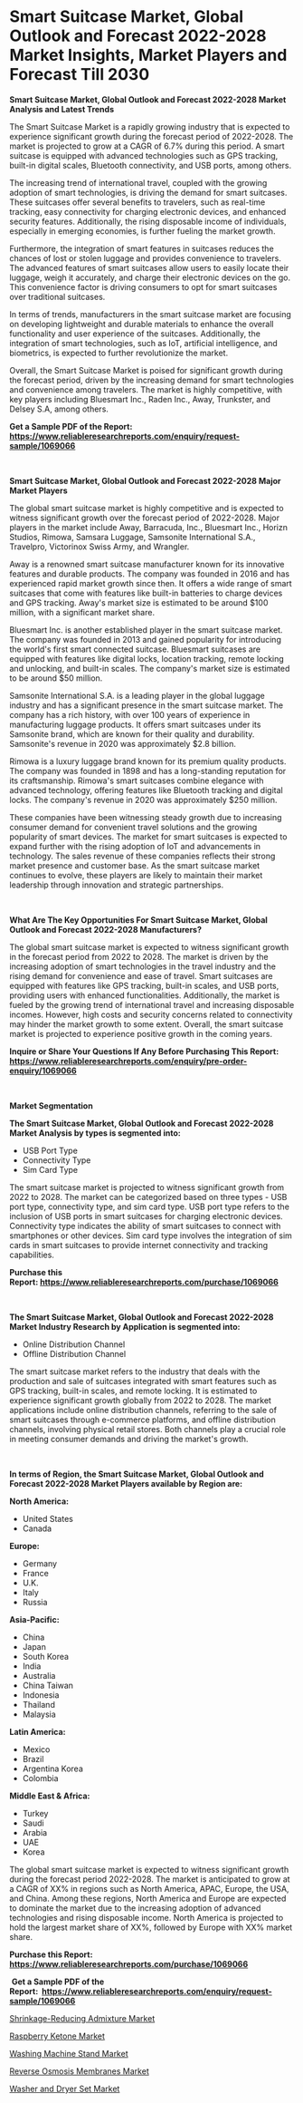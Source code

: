 <p><h1>Smart Suitcase Market, Global Outlook and Forecast 2022-2028 Market Insights, Market Players and Forecast Till 2030</h1></p><p><strong>Smart Suitcase Market, Global Outlook and Forecast 2022-2028 Market Analysis and Latest Trends</strong></p>
<p><p>The Smart Suitcase Market is a rapidly growing industry that is expected to experience significant growth during the forecast period of 2022-2028. The market is projected to grow at a CAGR of 6.7% during this period. A smart suitcase is equipped with advanced technologies such as GPS tracking, built-in digital scales, Bluetooth connectivity, and USB ports, among others.</p><p>The increasing trend of international travel, coupled with the growing adoption of smart technologies, is driving the demand for smart suitcases. These suitcases offer several benefits to travelers, such as real-time tracking, easy connectivity for charging electronic devices, and enhanced security features. Additionally, the rising disposable income of individuals, especially in emerging economies, is further fueling the market growth.</p><p>Furthermore, the integration of smart features in suitcases reduces the chances of lost or stolen luggage and provides convenience to travelers. The advanced features of smart suitcases allow users to easily locate their luggage, weigh it accurately, and charge their electronic devices on the go. This convenience factor is driving consumers to opt for smart suitcases over traditional suitcases.</p><p>In terms of trends, manufacturers in the smart suitcase market are focusing on developing lightweight and durable materials to enhance the overall functionality and user experience of the suitcases. Additionally, the integration of smart technologies, such as IoT, artificial intelligence, and biometrics, is expected to further revolutionize the market.</p><p>Overall, the Smart Suitcase Market is poised for significant growth during the forecast period, driven by the increasing demand for smart technologies and convenience among travelers. The market is highly competitive, with key players including Bluesmart Inc., Raden Inc., Away, Trunkster, and Delsey S.A, among others.</p></p>
<p><strong>Get a Sample PDF of the Report:&nbsp; <a href="https://www.reliableresearchreports.com/enquiry/request-sample/1069066">https://www.reliableresearchreports.com/enquiry/request-sample/1069066</a></strong></p>
<p>&nbsp;</p>
<p><strong>Smart Suitcase Market, Global Outlook and Forecast 2022-2028 Major Market Players</strong></p>
<p><p>The global smart suitcase market is highly competitive and is expected to witness significant growth over the forecast period of 2022-2028. Major players in the market include Away, Barracuda, Inc., Bluesmart Inc., Horizn Studios, Rimowa, Samsara Luggage, Samsonite International S.A., Travelpro, Victorinox Swiss Army, and Wrangler.</p><p>Away is a renowned smart suitcase manufacturer known for its innovative features and durable products. The company was founded in 2016 and has experienced rapid market growth since then. It offers a wide range of smart suitcases that come with features like built-in batteries to charge devices and GPS tracking. Away's market size is estimated to be around $100 million, with a significant market share.</p><p>Bluesmart Inc. is another established player in the smart suitcase market. The company was founded in 2013 and gained popularity for introducing the world's first smart connected suitcase. Bluesmart suitcases are equipped with features like digital locks, location tracking, remote locking and unlocking, and built-in scales. The company's market size is estimated to be around $50 million.</p><p>Samsonite International S.A. is a leading player in the global luggage industry and has a significant presence in the smart suitcase market. The company has a rich history, with over 100 years of experience in manufacturing luggage products. It offers smart suitcases under its Samsonite brand, which are known for their quality and durability. Samsonite's revenue in 2020 was approximately $2.8 billion.</p><p>Rimowa is a luxury luggage brand known for its premium quality products. The company was founded in 1898 and has a long-standing reputation for its craftsmanship. Rimowa's smart suitcases combine elegance with advanced technology, offering features like Bluetooth tracking and digital locks. The company's revenue in 2020 was approximately $250 million.</p><p>These companies have been witnessing steady growth due to increasing consumer demand for convenient travel solutions and the growing popularity of smart devices. The market for smart suitcases is expected to expand further with the rising adoption of IoT and advancements in technology. The sales revenue of these companies reflects their strong market presence and customer base. As the smart suitcase market continues to evolve, these players are likely to maintain their market leadership through innovation and strategic partnerships.</p></p>
<p>&nbsp;</p>
<p><strong>What Are The Key Opportunities For Smart Suitcase Market, Global Outlook and Forecast 2022-2028 Manufacturers?</strong></p>
<p><p>The global smart suitcase market is expected to witness significant growth in the forecast period from 2022 to 2028. The market is driven by the increasing adoption of smart technologies in the travel industry and the rising demand for convenience and ease of travel. Smart suitcases are equipped with features like GPS tracking, built-in scales, and USB ports, providing users with enhanced functionalities. Additionally, the market is fueled by the growing trend of international travel and increasing disposable incomes. However, high costs and security concerns related to connectivity may hinder the market growth to some extent. Overall, the smart suitcase market is projected to experience positive growth in the coming years.</p></p>
<p><strong>Inquire or Share Your Questions If Any Before Purchasing This Report: <a href="https://www.reliableresearchreports.com/enquiry/pre-order-enquiry/1069066">https://www.reliableresearchreports.com/enquiry/pre-order-enquiry/1069066</a></strong></p>
<p>&nbsp;</p>
<p><strong>Market Segmentation</strong></p>
<p><strong>The Smart Suitcase Market, Global Outlook and Forecast 2022-2028 Market Analysis by types is segmented into:</strong></p>
<p><ul><li>USB Port Type</li><li>Connectivity Type</li><li>Sim Card Type</li></ul></p>
<p><p>The smart suitcase market is projected to witness significant growth from 2022 to 2028. The market can be categorized based on three types - USB port type, connectivity type, and sim card type. USB port type refers to the inclusion of USB ports in smart suitcases for charging electronic devices. Connectivity type indicates the ability of smart suitcases to connect with smartphones or other devices. Sim card type involves the integration of sim cards in smart suitcases to provide internet connectivity and tracking capabilities.</p></p>
<p><strong>Purchase this Report:&nbsp;<a href="https://www.reliableresearchreports.com/purchase/1069066">https://www.reliableresearchreports.com/purchase/1069066</a></strong></p>
<p>&nbsp;</p>
<p><strong>The Smart Suitcase Market, Global Outlook and Forecast 2022-2028 Market Industry Research by Application is segmented into:</strong></p>
<p><ul><li>Online Distribution Channel</li><li>Offline Distribution Channel</li></ul></p>
<p><p>The smart suitcase market refers to the industry that deals with the production and sale of suitcases integrated with smart features such as GPS tracking, built-in scales, and remote locking. It is estimated to experience significant growth globally from 2022 to 2028. The market applications include online distribution channels, referring to the sale of smart suitcases through e-commerce platforms, and offline distribution channels, involving physical retail stores. Both channels play a crucial role in meeting consumer demands and driving the market's growth.</p></p>
<p>&nbsp;</p>
<p><strong>In terms of Region, the Smart Suitcase Market, Global Outlook and Forecast 2022-2028 Market Players available by Region are:</strong></p>
<p>
    <p> <strong> North America: </strong>
        <ul>
            <li>United States</li>
            <li>Canada</li>
        </ul>
        </p> 
    <p> <strong> Europe: </strong>
        <ul>
            <li>Germany</li>
            <li>France</li>
            <li>U.K.</li>
            <li>Italy</li>
            <li>Russia</li>
        </ul>
        </p> 
    <p> <strong> Asia-Pacific: </strong>
        <ul>
            <li>China</li>
            <li>Japan</li>
            <li>South Korea</li>
            <li>India</li>
            <li>Australia</li>
            <li>China Taiwan</li>
            <li>Indonesia</li>
            <li>Thailand</li>
            <li>Malaysia</li>
        </ul>
        </p> 
    <p> <strong> Latin America: </strong>
        <ul>
            <li>Mexico</li>
            <li>Brazil</li>
            <li>Argentina Korea</li>
            <li>Colombia</li>
        </ul>
        </p> 
    <p> <strong> Middle East & Africa: </strong>
        <ul>
            <li>Turkey</li>
            <li>Saudi</li>
            <li>Arabia</li>
            <li>UAE</li>
            <li>Korea</li>
        </ul>
    </p>
    </p>
<p><p>The global smart suitcase market is expected to witness significant growth during the forecast period 2022-2028. The market is anticipated to grow at a CAGR of XX% in regions such as North America, APAC, Europe, the USA, and China. Among these regions, North America and Europe are expected to dominate the market due to the increasing adoption of advanced technologies and rising disposable income. North America is projected to hold the largest market share of XX%, followed by Europe with XX% market share.</p></p>
<p><strong>Purchase this Report: <a href="https://www.reliableresearchreports.com/purchase/1069066">https://www.reliableresearchreports.com/purchase/1069066</a></strong></p>
<p>&nbsp;<strong>Get a Sample PDF of the Report:&nbsp;&nbsp;<a href="https://www.reliableresearchreports.com/enquiry/request-sample/1069066">https://www.reliableresearchreports.com/enquiry/request-sample/1069066</a></strong></p>
<p><strong></strong></p>
<p><p><a href="https://www.reportprime.com/shrinkage-reducing-admixture-r751">Shrinkage-Reducing Admixture Market</a></p><p><a href="https://medium.com/@daishawolff/raspberry-ketone-market-size-growth-forecast-2023-2030-96ffcf0b40f3">Raspberry Ketone Market</a></p><p><a href="https://www.linkedin.com/pulse/washing-machine-stand-market-challenges-opportunities-nowgc/">Washing Machine Stand Market</a></p><p><a href="https://www.reportprime.com/reverse-osmosis-membranes-r750">Reverse Osmosis Membranes Market</a></p><p><a href="https://www.linkedin.com/pulse/washer-dryer-set-market-research-report-provides-thorough-l3pkc/">Washer and Dryer Set Market</a></p></p>